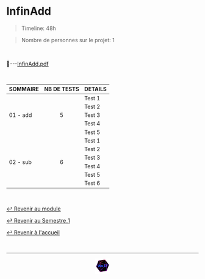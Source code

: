 # InfinAdd

>Timeline: 48h

>Nombre de personnes sur le projet: 1

<br>

📂---[InfinAdd.pdf](https://github.com/Studio-17/Epitech-Subjects/blob/main/Semestre_1/B-CPE-101/FinalStumper/Final_Stumper)

<br>

<table align="center">
    <thead>
        <tr>
            <th>SOMMAIRE</th>
            <th>NB DE TESTS</th>
            <th>DETAILS</th>
        </tr>
    </thead>
    <tbody>
        <tr>
            <td rowspan="5">01 - add</td>
            <td rowspan="5" style="text-align: center;">5</td>
            <td>Test 1</td>
        </tr>
        <tr>
            <td>Test 2</td>
        </tr>
        <tr>
            <td>Test 3</td>
        </tr>
        <tr>
            <td>Test 4</td>
        </tr>
        <tr>
            <td>Test 5</td>
        </tr>
        <tr>
            <td rowspan="6">02 - sub</td>
            <td rowspan="6" style="text-align: center;">6</td>
            <td>Test 1</td>
        </tr>
        <tr>
            <td>Test 2</td>
        </tr>
        <tr>
            <td>Test 3</td>
        </tr>
        <tr>
            <td>Test 4</td>
        </tr>
        <tr>
            <td>Test 5</td>
        </tr>
        <tr>
            <td>Test 6</td>
        </tr>
    </tbody>
</table>

<br>

[↩️ Revenir au module](https://github.com/Studio-17/Epitech-Subjects/tree/main/Semestre_1/B-CPE-101)

[↩️ Revenir au Semestre_1](https://github.com/Studio-17/Epitech-Subjects/tree/main/Semestre_1)

[↩️ Revenir à l'accueil](https://github.com/Studio-17/Epitech-Subjects)

<br>

---

<div align="center">

<a href="https://github.com/Studio-17" target="_blank"><img src="../../../voc17.gif" width="40"></a>

</div>
